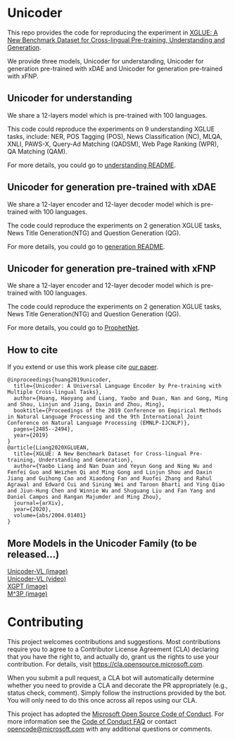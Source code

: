 # Unicoder
This repo provides the code for reproducing the experiment in [XGLUE: A New Benchmark Dataset for Cross-lingual Pre-training, Understanding and Generation](https://arxiv.org/abs/2004.01401).

We provide three models, Unicoder for understanding, Unicoder for generation pre-trained with xDAE and Unicoder for generation pre-trained with xFNP.

## Unicoder for understanding
We share a 12-layers model which is pre-trained with 100 languages.

This code could reproduce the experiments on 9 understanding XGLUE tasks, include: NER,
POS Tagging (POS),
News Classification (NC),
MLQA,
XNLI,
PAWS-X,
Query-Ad Matching (QADSM),
Web Page Ranking (WPR),
QA Matching (QAM).

For more details, you could go to [understanding README](./understanding/README.md).

## Unicoder for generation pre-trained with xDAE
We share a 12-layer encoder and 12-layer decoder model which is pre-trained with 100 languages.

The code could reproduce the experiments on 2 generation XGLUE tasks, News Title Generation(NTG) and Question Generation (QG).

For more details, you could go to [generation README](./generation/README.md).

## Unicoder for generation pre-trained with xFNP
We share a 12-layer encoder and 12-layer decoder model which is pre-trained with 100 languages.

The code could reproduce the experiments on 2 generation XGLUE tasks, News Title Generation(NTG) and Question Generation (QG).

For more details, you could go to [ProphetNet](https://github.com/microsoft/ProphetNet/tree/master/xProphetNet).

## How to cite
If you extend or use this work please cite [our paper](https://arxiv.org/abs/2004.01401).
```
@inproceedings{huang2019unicoder,
  title={Unicoder: A Universal Language Encoder by Pre-training with Multiple Cross-lingual Tasks},
  author={Huang, Haoyang and Liang, Yaobo and Duan, Nan and Gong, Ming and Shou, Linjun and Jiang, Daxin and Zhou, Ming},
  booktitle={Proceedings of the 2019 Conference on Empirical Methods in Natural Language Processing and the 9th International Joint Conference on Natural Language Processing (EMNLP-IJCNLP)},
  pages={2485--2494},
  year={2019}
}
@article{Liang2020XGLUEAN,
  title={XGLUE: A New Benchmark Dataset for Cross-lingual Pre-training, Understanding and Generation},
  author={Yaobo Liang and Nan Duan and Yeyun Gong and Ning Wu and Fenfei Guo and Weizhen Qi and Ming Gong and Linjun Shou and Daxin Jiang and Guihong Cao and Xiaodong Fan and Ruofei Zhang and Rahul Agrawal and Edward Cui and Sining Wei and Taroon Bharti and Ying Qiao and Jiun-Hung Chen and Winnie Wu and Shuguang Liu and Fan Yang and Daniel Campos and Rangan Majumder and Ming Zhou},
  journal={arXiv},
  year={2020},
  volume={abs/2004.01401}
}
```

## More Models in the Unicoder Family (to be released...)
[Unicoder-VL (image)](https://arxiv.org/abs/1908.06066)  
[Unicoder-VL (video)](https://arxiv.org/abs/2002.06353)  
[XGPT (image)](https://arxiv.org/abs/2003.01473)  
[M^3P (image)]()

# Contributing

This project welcomes contributions and suggestions.  Most contributions require you to agree to a
Contributor License Agreement (CLA) declaring that you have the right to, and actually do, grant us
the rights to use your contribution. For details, visit https://cla.opensource.microsoft.com.

When you submit a pull request, a CLA bot will automatically determine whether you need to provide
a CLA and decorate the PR appropriately (e.g., status check, comment). Simply follow the instructions
provided by the bot. You will only need to do this once across all repos using our CLA.

This project has adopted the [Microsoft Open Source Code of Conduct](https://opensource.microsoft.com/codeofconduct/).
For more information see the [Code of Conduct FAQ](https://opensource.microsoft.com/codeofconduct/faq/) or
contact [opencode@microsoft.com](mailto:opencode@microsoft.com) with any additional questions or comments.
